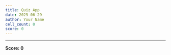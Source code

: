 ```yaml
---
title: Quiz App
date: 2025-06-29
author: Your Name
cell_count: 0
score: 0
---
```




---
**Score: 0**